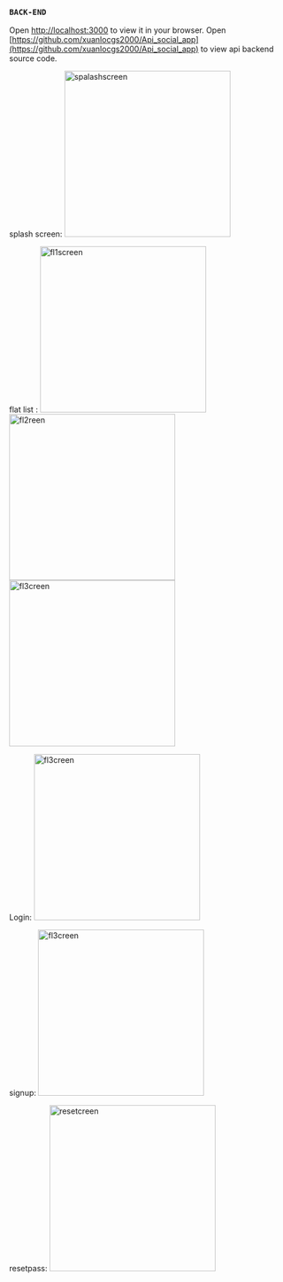 ### `BACK-END`

Open [http://localhost:3000](http://localhost:3000) to view it in your browser.
Open [https://github.com/xuanlocgs2000/Api_social_app](https://github.com/xuanlocgs2000/Api_social_app) to view api backend source code.

splash screen:
<img src="https://github.com/xuanlocgs2000/foodReviewApp/blob/UI/src/assets/images/screenshot/splash.png" alt="spalashscreen" width="300"/>


flat list :
<img src="https://github.com/xuanlocgs2000/foodReviewApp/blob/UI/src/assets/images/screenshot/flat1.png" alt="fl1screen" width="300"/>
<img src="https://github.com/xuanlocgs2000/foodReviewApp/blob/UI/src/assets/images/screenshot/flat2.png" alt="fl2reen" width="300"/>
<img src="https://github.com/xuanlocgs2000/foodReviewApp/blob/UI/src/assets/images/screenshot/flat3.png" alt="fl3creen" width="300"/>


Login:
<img src="https://github.com/xuanlocgs2000/foodReviewApp/blob/UI/src/assets/images/screenshot/login.png" alt="fl3creen" width="300"/>


signup:
<img src="https://github.com/xuanlocgs2000/foodReviewApp/blob/UI/src/assets/images/screenshot/signup.png" alt="fl3creen" width="300"/>


resetpass:
<img src="https://github.com/xuanlocgs2000/foodReviewApp/blob/UI/src/assets/images/screenshot/resetpass.png" alt="resetcreen" width="300"/>


